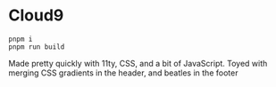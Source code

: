 # Cloud9

```
pnpm i
pnpm run build
```

Made pretty quickly with 11ty, CSS, and a bit of JavaScript. Toyed with merging CSS gradients in the header, and beatles in the footer
